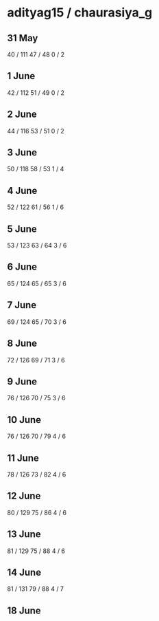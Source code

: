# adityag15 / chaurasiya_g

## 31 May

40  / 111
47  / 48
0   / 2

## 1 June

42  / 112
51  / 49
0   / 2

## 2 June

44  / 116
53  / 51
0   / 2

## 3 June

50  / 118
58  / 53
1   / 4

## 4 June

52  / 122
61  / 56
1   / 6

## 5 June

53  / 123
63  / 64
3   / 6

## 6 June

65  / 124
65  / 65
3   / 6

## 7 June

69  / 124
65  / 70
3   / 6

## 8 June

72  / 126
69  / 71
3   / 6

## 9 June

76  / 126
70  / 75
3   / 6

## 10 June

76  / 126
70  / 79
4   / 6

## 11 June

78  / 126
73  / 82
4   / 6

## 12 June

80  / 129
75  / 86
4   / 6

## 13 June

81  / 129
75  / 88
4   / 6

## 14 June

81  / 131
79  / 88
4   / 7

## 18 June
